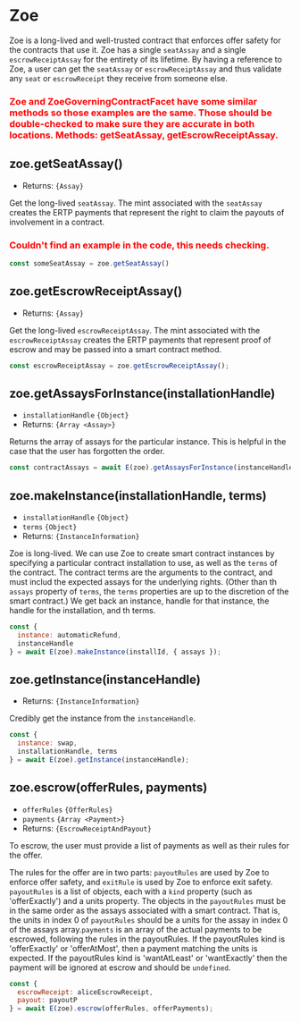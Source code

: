 # Zoe

Zoe is a long-lived and well-trusted contract that enforces offer safety for the contracts that use it. Zoe has a single `seatAssay` and a single `escrowReceiptAssay` for the entirety of its lifetime. By having a reference to Zoe, a user can get the `seatAssay` or `escrowReceiptAssay` and thus validate any `seat` or `escrowReceipt` they receive from someone else.

### <span style="color:red">Zoe and ZoeGoverningContractFacet have some similar methods so those examples are the same. Those should be double-checked to make sure they are accurate in both locations. Methods: getSeatAssay, getEscrowReceiptAssay.</span>


## zoe.getSeatAssay()
- Returns: `{Assay}`

Get the long-lived `seatAssay`. The mint associated with the `seatAssay` creates the ERTP payments that represent the right to claim the payouts of involvement in a contract.

### <span style="color:red">Couldn't find an example in the code, this needs checking.</span>
```js
const someSeatAssay = zoe.getSeatAssay()
```

## zoe.getEscrowReceiptAssay()
- Returns: `{Assay}`

Get the long-lived `escrowReceiptAssay`. The mint associated with the `escrowReceiptAssay` creates the ERTP payments that represent proof of escrow and may be passed into a smart contract method.

```js
const escrowReceiptAssay = zoe.getEscrowReceiptAssay();
```

## zoe.getAssaysForInstance(installationHandle)
- `installationHandle` `{Object}`
- Returns: `{Array <Assay>}`

Returns the array of assays for the particular instance. This is helpful in the case that the user has forgotten the order.

```js
const contractAssays = await E(zoe).getAssaysForInstance(instanceHandle);
```

## zoe.makeInstance(installationHandle, terms)
- `installationHandle` `{Object}`
- `terms` `{Object}`
- Returns: `{InstanceInformation}`

Zoe is long-lived. We can use Zoe to create smart contract instances by specifying a particular contract installation to use, as well as the `terms` of the contract. The contract terms are the arguments to the contract, and must includ the expected assays for the underlying rights. (Other than th `assays` property of `terms`, the `terms` properties are up to the discretion of the smart contract.) We get back an instance,  handle for that instance, the handle for the installation, and th terms.

```js
const {
  instance: automaticRefund,
  instanceHandle
} = await E(zoe).makeInstance(installId, { assays });
```

## zoe.getInstance(instanceHandle)
- Returns: `{InstanceInformation}`

Credibly get the instance from the `instanceHandle`.

```js
const {
  instance: swap,
  installationHandle, terms
} = await E(zoe).getInstance(instanceHandle);
```

## zoe.escrow(offerRules, payments)
- `offerRules` <router-link to="/zoe/api/structs.html#offerrules">`{OfferRules}`</router-link>
- `payments` `{Array <Payment>}`
- Returns: <router-link to="/zoe/api/structs.html#escrowreceiptandpayout">`{EscrowReceiptAndPayout}`</router-link>

To escrow, the user must provide a list of payments as well as their rules for the offer.

The rules for the offer are in two parts: `payoutRules` are used  by Zoe to enforce offer safety, and `exitRule` is used by Zoe  to enforce exit safety. `payoutRules` is a list of objects, each  with a `kind` property (such as 'offerExactly') and a units property. The objects in the `payoutRules` must be in the same order as the assays associated with a smart contract. That is, the units in index 0 of `payoutRules` should be a units for the assay in index 0 of the assays array.`payments` is an array of the actual payments to be escrowed, following the rules in the payoutRules. If the payoutRules kind is 'offerExactly' or 'offerAtMost', then a payment matching the units is expected. If the payoutRules kind is 'wantAtLeast' or 'wantExactly' then the payment will be ignored at escrow and should be `undefined`.

```js
const {
  escrowReceipt: aliceEscrowReceipt,
  payout: payoutP
} = await E(zoe).escrow(offerRules, offerPayments);
```